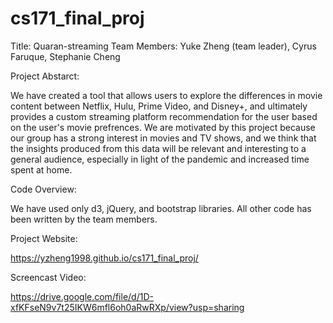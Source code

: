 # cs171_final_proj

Title: Quaran-streaming
Team Members: Yuke Zheng (team leader), Cyrus Faruque, Stephanie Cheng

Project Abstarct:

We have created a tool that allows users to explore the differences in movie content between Netflix, Hulu, Prime Video, and Disney+, and ultimately provides a custom streaming platform recommendation for the user based on the user's movie prefrences. We are motivated by this project because our group has a strong interest in movies and TV shows, and we think that the insights produced from this data will be relevant and interesting to a general audience, especially in light of the pandemic and increased time spent at home.

Code Overview:

We have used only d3, jQuery, and bootstrap libraries. All other code has been written by the team members.

Project Website:

https://yzheng1998.github.io/cs171_final_proj/

Screencast Video:

https://drive.google.com/file/d/1D-xfKFseN9v7t25IKW6mfl6oh0aRwRXp/view?usp=sharing
